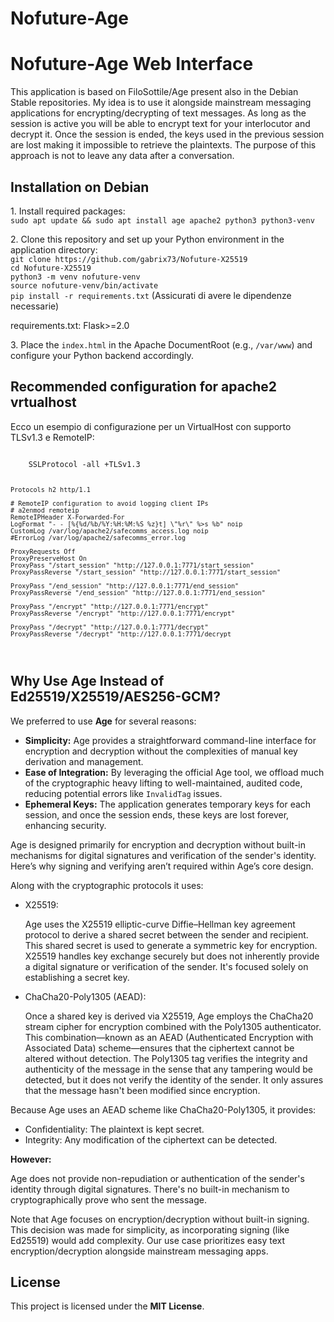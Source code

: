 # Nofuture-Age
<h1>Nofuture-Age Web Interface</h1>
This application is based on FiloSottile/Age present also in the Debian Stable repositories.
My idea is to use it alongside mainstream messaging applications for encrypting/decrypting of text messages.
As long as the session is active you will be able to encrypt text for your interlocutor and decrypt it.
Once the session is ended, the keys used in the previous session are lost making it impossible to retrieve the plaintexts.
The purpose of this approach is not to leave any data after a conversation.
<h2>Installation on Debian</h2>
<p>
  1. Install required packages:<br>
  <code>sudo apt update && sudo apt install age apache2 python3 python3-venv</code>
</p>
<p>
  2. Clone this repository and set up your Python environment in the application directory:
  <br>
  <code>git clone https://github.com/gabrix73/Nofuture-X25519</code><br>
  <code>cd Nofuture-X25519</code><br>
  <code>python3 -m venv nofuture-venv</code><br>
  <code>source nofuture-venv/bin/activate</code><br>
  <code>pip install -r requirements.txt</code> (Assicurati di avere le dipendenze necessarie)<br>
</p>
 requirements.txt: Flask>=2.0
<br><p>
  3. Place the <code>index.html</code> in the Apache DocumentRoot (e.g., <code>/var/www</code>) and configure your Python backend accordingly.
</p>

<h2>Recommended configuration for apache2 vrtualhost</h2>
<p>
  Ecco un esempio di configurazione per un VirtualHost con supporto TLSv1.3 e RemoteIP:
</p>
<p><code>
    SSLProtocol -all +TLSv1.3

    Protocols h2 http/1.1

    # RemoteIP configuration to avoid logging client IPs
    # a2enmod remoteip
    RemoteIPHeader X-Forwarded-For
    LogFormat "- - [%{%d/%b/%Y:%H:%M:%S %z}t] \"%r\" %>s %b" noip
    CustomLog /var/log/apache2/safecomms_access.log noip
    #ErrorLog /var/log/apache2/safecomms_error.log

    ProxyRequests Off
    ProxyPreserveHost On
    ProxyPass "/start_session" "http://127.0.0.1:7771/start_session"
    ProxyPassReverse "/start_session" "http://127.0.0.1:7771/start_session"

    ProxyPass "/end_session" "http://127.0.0.1:7771/end_session"
    ProxyPassReverse "/end_session" "http://127.0.0.1:7771/end_session"

    ProxyPass "/encrypt" "http://127.0.0.1:7771/encrypt"
    ProxyPassReverse "/encrypt" "http://127.0.0.1:7771/encrypt"

    ProxyPass "/decrypt" "http://127.0.0.1:7771/decrypt"
    ProxyPassReverse "/decrypt" "http://127.0.0.1:7771/decrypt
</code></p>

<h2>Why Use Age Instead of Ed25519/X25519/AES256-GCM?</h2>
<p>
  We preferred to use <strong>Age</strong> for several reasons:
</p>
<ul>
  <li><strong>Simplicity:</strong> Age provides a straightforward command-line interface for encryption and decryption without the complexities of manual key derivation and management.</li>
  <li><strong>Ease of Integration:</strong> By leveraging the official Age tool, we offload much of the cryptographic heavy lifting to well-maintained, audited code, reducing potential errors like <code>InvalidTag</code> issues.</li>
  <li><strong>Ephemeral Keys:</strong> The application generates temporary keys for each session, and once the session ends, these keys are lost forever, enhancing security.</li>
</ul>
<p></p>Age is designed primarily for encryption and decryption without built-in mechanisms for digital signatures and verification of the sender's identity.<br> 
Here’s why signing and verifying aren’t required within Age’s core design.<br>
<p></p>Along with the cryptographic protocols it uses:</p>
<ul>

<li>X25519:<br>
<p>Age uses the X25519 elliptic-curve Diffie–Hellman key agreement protocol to derive a shared secret between the sender and recipient. This shared secret is used to generate a symmetric key for encryption. X25519 handles key exchange securely but does not inherently provide a digital signature or verification of the sender. It's focused solely on establishing a secret key.</p></li>

<li>ChaCha20-Poly1305 (AEAD):<br>
<p>Once a shared key is derived via X25519, Age employs the ChaCha20 stream cipher for encryption combined with the Poly1305 authenticator. This combination—known as an AEAD (Authenticated Encryption with Associated Data) scheme—ensures that the ciphertext cannot be altered without detection. The Poly1305 tag verifies the integrity and authenticity of the message in the sense that any tampering would be detected, but it does not verify the identity of the sender. It only assures that the message hasn't been modified since encryption.</p></li>
</ul>
<p>Because Age uses an AEAD scheme like ChaCha20-Poly1305, it provides:</p>
<ul>
<li>Confidentiality: The plaintext is kept secret.</li>
<li>Integrity: Any modification of the ciphertext can be detected.</li>
  </ul>
<b>However:</b>
<p>Age does not provide non-repudiation or authentication of the sender's identity through digital signatures. There's no built-in mechanism to cryptographically prove who sent the message.</p>
<p>
  Note that Age focuses on encryption/decryption without built-in signing. This decision was made for simplicity, as incorporating signing (like Ed25519) would add complexity. Our use case prioritizes easy text encryption/decryption alongside mainstream messaging apps.
</p>

<h2>License</h2>
<p>
  This project is licensed under the <strong>MIT License</strong>.
</p>

